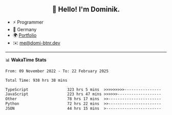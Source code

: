 <h2 align="center">👋 Hello! I'm Dominik.</h2>

- ⚡ Programmer
- 📍 Germany
- 🌍 [Portfolio](https://domi-btnr.dev)
- ✉️ [me@domi-btnr.dev](mailto://me@domi-btnr.dev)

---
📊 **WakaTime Stats**
<!--START_SECTION:waka-->

```txt
From: 09 November 2022 - To: 22 February 2025

Total Time: 938 hrs 38 mins

TypeScript                 323 hrs 5 mins  >>>>>>>>>----------------   34.42 %
JavaScript                 223 hrs 47 mins >>>>>>-------------------   23.84 %
Other                      78 hrs 17 mins  >>-----------------------   08.34 %
Python                     72 hrs 22 mins  >>-----------------------   07.71 %
JSON                       44 hrs 15 mins  >------------------------   04.72 %
```

<!--END_SECTION:waka-->
